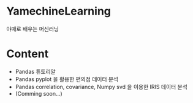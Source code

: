 # YamechineLearning

야매로 배우는 머신러닝


# Content

   * Pandas 튜토리알
   * Pandas pyplot 을 활용한 편의점 데이터 분석 
   * Pandas correlation, covariance, Numpy svd 을 이용한 IRIS 데이터 분석
   * (Comming soon...)
